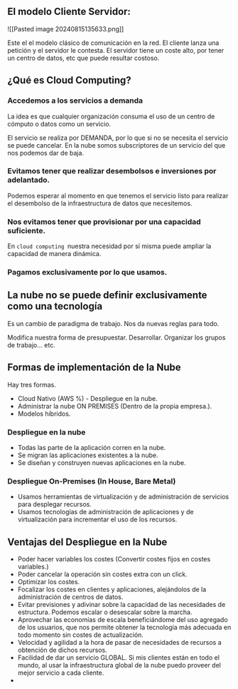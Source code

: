 
## El modelo Cliente Servidor:

![[Pasted image 20240815135633.png]]

Este el el modelo clásico de comunicación en la red. El cliente lanza una petición y el servidor le contesta. El servidor tiene un coste alto, por tener un centro de datos, etc que puede resultar costoso.


## ¿Qué es Cloud Computing?


### Accedemos a los servicios a demanda

La idea es que cualquier organización consuma el uso de un centro de cómputo o datos como un servicio.

El servicio se realiza por DEMANDA, por lo que si no se necesita el servicio se puede cancelar.
En la nube somos subscriptores de un servicio del que nos podemos dar de baja.

### Evitamos tener que realizar desembolsos e inversiones por adelantado.

Podemos esperar al momento en que tenemos el servicio listo para realizar el desembolso de la infraestructura de datos que necesitemos.

### Nos evitamos tener que provisionar por una capacidad suficiente.

En `cloud computing `nuestra necesidad por sí misma puede ampliar la capacidad de manera dinámica.

### Pagamos exclusivamente por lo que usamos.




## La nube no se puede definir exclusivamente como una tecnología

Es un cambio de paradigma de trabajo. Nos da nuevas reglas para todo.

Modifica nuestra forma de presupuestar. Desarrollar. Organizar los grupos de trabajo... etc.



## Formas de implementación de la Nube

Hay tres formas.

* Cloud Nativo (AWS %) - Despliegue en la nube.
* Administrar la nube ON PREMISES (Dentro de la propia empresa.).
* Modelos híbridos.

### Despliegue en la nube

* Todas las parte de la aplicación corren en la nube.
* Se migran las aplicaciones existentes a la nube.
* Se diseñan y construyen nuevas aplicaciones en la nube.

### Despliegue On-Premises (In House, Bare Metal)

* Usamos herramientas de virtualización y de administración de servicios para desplegar recursos.
* Usamos tecnologías de administración de aplicaciones y de virtualización para incrementar el uso de los recursos.

## Ventajas del Despliegue en la Nube

* Poder hacer variables los costes (Convertir costes fijos en costes variables.)
* Poder cancelar la operación sin costes extra con un click.
* Optimizar los costes.
* Focalizar los costes en clientes y aplicaciones, alejándolos de la administración de centros de datos.
* Evitar previsiones y adivinar sobre la capacidad de las necesidades de estructura.  Podemos escalar o desescalar sobre la marcha.
*  Aprovechar las economías de escala beneficiándome del uso agregado de los usuarios, que nos permite obtener la tecnología más adecuada en todo momento sin costes de actualización.
* Velocidad y agilidad a la hora de pasar de necesidades de recursos a obtención de dichos recursos.
* Facilidad de dar un servicio GLOBAL. Si mis clientes están en todo el mundo, al usar la infraestructura global de la nube puedo proveer del mejor servicio a cada cliente.
* 